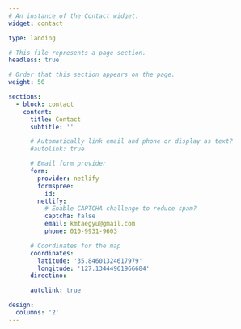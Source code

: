 ```yaml
---
# An instance of the Contact widget.
widget: contact

type: landing

# This file represents a page section.
headless: true

# Order that this section appears on the page.
weight: 50

sections:
  - block: contact
    content:
      title: Contact
      subtitle: ''

      # Automatically link email and phone or display as text?
      #autolink: true

      # Email form provider
      form:
        provider: netlify
        formspree:
          id:
        netlify:
          # Enable CAPTCHA challenge to reduce spam?
          captcha: false
          email: kmtaegyu@gmail.com
          phone: 010-9931-9603

      # Coordinates for the map
      coordinates:
        latitude: '35.84601324617979'
        longitude: '127.13444961966684'
      directino:

      autolink: true

design:
  columns: '2'
---
```

